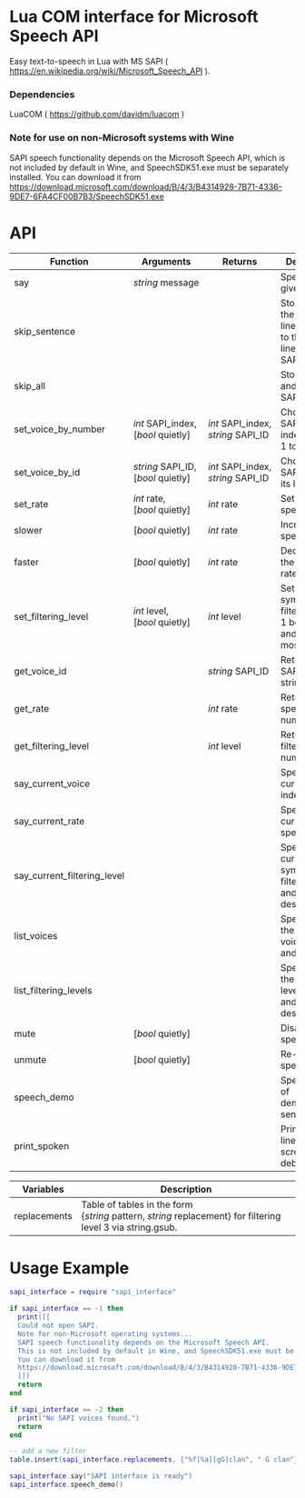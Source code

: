 # Lua COM interface for Microsoft Speech API

Easy text-to-speech in Lua with MS SAPI ( https://en.wikipedia.org/wiki/Microsoft_Speech_API ).

### Dependencies
LuaCOM ( https://github.com/davidm/luacom )

### Note for use on non-Microsoft systems with Wine
SAPI speech functionality depends on the Microsoft Speech API, which is not included by default in Wine, and SpeechSDK51.exe must be separately installed.
You can download it from https://download.microsoft.com/download/B/4/3/B4314928-7B71-4336-9DE7-6FA4CF00B7B3/SpeechSDK51.exe

# API
| Function | Arguments | Returns | Description |
| --- | --- | --- | --- |
| say | *string*&nbsp;message | | Speak the given string. |
| skip_sentence | | | Stop speaking the current line and move to the next line in the SAPI buffer. |
| skip_all | | | Stop speaking and clear the SAPI buffer. |
| set_voice_by_number | *int*&nbsp;SAPI_index, [*bool*&nbsp;quietly] | *int*&nbsp;SAPI_index, *string*&nbsp;SAPI_ID  | Choose the SAPI voice indexed from 1 to n |
| set_voice_by_id | *string*&nbsp;SAPI_ID, [*bool*&nbsp;quietly] | *int*&nbsp;SAPI_index, *string*&nbsp;SAPI_ID | Choose the SAPI voice by its ID. |
| set_rate | *int*&nbsp;rate, [*bool*&nbsp;quietly] | *int*&nbsp;rate | Set the speech rate. |
| slower | [*bool*&nbsp;quietly] | *int*&nbsp;rate | Increment the speech rate. |
| faster | [*bool*&nbsp;quietly] | *int*&nbsp;rate | Decrement the speech rate. |
| set_filtering_level | *int*&nbsp;level, [*bool*&nbsp;quietly] | *int*&nbsp;level | Set the symbol filtering level, 1 being least and 3 being most filtering. |
| get_voice_id | | *string*&nbsp;SAPI_ID | Return the SAPI voice ID string. |
| get_rate | | *int*&nbsp;rate | Return the speech rate number. |
| get_filtering_level | | *int*&nbsp;level | Return the filtering level number. |
| say_current_voice | | | Speaks the current voice index and ID. |
| say_current_rate | | | Speaks the current speech rate. |
| say_current_filtering_level | | | Speaks the current symbol filtering level and description. |
| list_voices | | | Speaks all of the available voices, index and ID. |
| list_filtering_levels | | | Speaks all of the filtering levels, index and description. |
| mute | [*bool*&nbsp;quietly] | | Disables speech. |
| unmute | [*bool*&nbsp;quietly] | | Re-enables speech. |
| speech_demo | | | Speaks a set of demonstration sentences. |
| print_spoken | | | Print spoken lines to the screen to aid debugging. |

| Variables | Description |
| --- | --- |
| replacements | Table of tables in the form {*string*&nbsp;pattern,&nbsp;*string*&nbsp;replacement} for filtering level 3 via string.gsub. |

# Usage Example
```lua
sapi_interface = require "sapi_interface"

if sapi_interface == -1 then
  print([[
  Could not open SAPI.
  Note for non-Microsoft operating systems...
  SAPI speech functionality depends on the Microsoft Speech API.
  This is not included by default in Wine, and SpeechSDK51.exe must be separately installed.
  You can download it from
  https://download.microsoft.com/download/B/4/3/B4314928-7B71-4336-9DE7-6FA4CF00B7B3/SpeechSDK51.exe
  ]])
  return
end

if sapi_interface == -2 then
  print("No SAPI voices found.")
  return
end

-- add a new filter
table.insert(sapi_interface.replacements, {"%f[%a][gG]clan", " G clan"})

sapi_interface.say("SAPI interface is ready")
sapi_interface.speech_demo()
```
